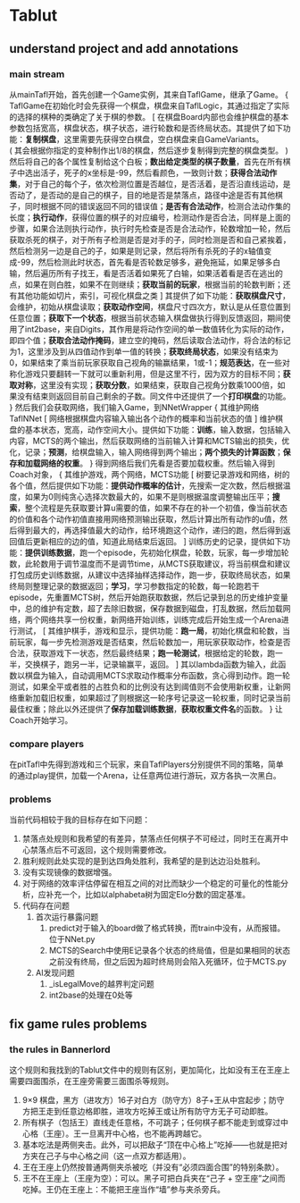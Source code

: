 # Tablut
## understand project and add annotations
### main stream
从mainTafl开始，首先创建一个Game实例，其来自TaflGame，继承了Game。
{
    TaflGame在初始化时会先获得一个棋盘，棋盘来自TaflLogic，其通过指定了实际的选择的棋种的类确定了关于棋的参数。
    [
        在棋盘Board内部也会维护棋盘的基本参数包括宽高，棋盘状态，棋子状态，进行轮数和是否终局状态。其提供了如下功能：**复制棋盘**，这里需要先获得空白棋盘，空白棋盘来自GameVariants。       
        (
            其会根据你指定的变种制作出1/8的棋盘，然后逐步复制得到完整的棋盘类型。
        )
        然后将自己的各个属性复制给这个白板；**数出给定类型的棋子数量**，首先在所有棋子中选出活子，死子的x坐标是-99，然后看颜色，一致则计数；**获得合法动作集**，对于自己的每个子，依次检测位置是否越位，是否活着，是否沿直线运动，是否动了，是否动的是自己的棋子，目的地是否是禁落点，路径中途是否有其他棋子，同时根据不同的错误返回不同的错误值；**是否有合法动作**，检测合法动作集的长度；**执行动作**，获得位置的棋子的对应编号，检测动作是否合法，同样是上面的步骤，如果合法则执行动作，执行时先检查是否是合法动作，轮数增加一轮，然后获取杀死的棋子，对于所有子检测是否是对手的子，同时检测是否和自己紧挨着，然后检测另一边是自己的子，如果是则记录，然后将所有杀死的子的x轴值变成-99，然后检测此时状态，首先看是否轮数足够多，避免拖延，如果足够多白输，然后遍历所有子找王，看是否活着如果死了白输，如果活着看是否在逃出的点，如果在则白胜，如果不在则继续；**获取当前的玩家**，根据当前的轮数判断；还有其他功能如切片，索引，可视化棋盘之类
    ]
    其提供了如下功能：**获取棋盘尺寸**，会维护，初始从棋盘读取；**获取动作空间**，棋盘尺寸四次方，默认是从任意位置到任意位置；**获取下一个状态**，根据当前状态输入棋盘做执行得到反馈返回，期间使用了int2base，来自Digits，其作用是将动作空间的单一数值转化为实际的动作，即四个值；**获取合法动作掩码**，建立空的掩码，然后读取合法动作，将合法的标记为1，这里涉及到从四值动作到单一值的转换；**获取终局状态**，如果没有结束为0，如果结束了乘当前玩家获取自己视角的输赢结果，1或-1；**规范表达**，在一些对称化游戏只要翻转一下就可以重新利用，但是这里不行，因为双方的目标不同；**获取对称**，这里没有实现；**获取分数**，如果结束，获取自己视角分数乘1000倍，如果没有结束则返回目前自己剩余的子数。同文件中还提供了一个**打印棋盘**的功能。
}
然后我们会获取网络，我们输入Game，到NNetWrapper
{
    其维护网络TaflNNet
    [
        网络根据棋盘内容输入输出各个动作的概率和当前状态的值
    ]
    维护棋盘的基本状态，宽高，动作空间大小。提供如下功能：**训练**，输入数据，包括输入内容，MCTS的两个输出，然后获取网络的当前输入计算和MCTS输出的损失，优化，记录；**预测**，给棋盘输入，输入网络得到两个输出；**两个损失的计算函数**；**保存和加载网络的权重**。
}
得到网络后我们先看是否要加载权重。然后输入得到Coach对象，
{
    其维护游戏，两个网络，MCTS功能
    [
        树要记录游戏和网络，树的各个值，然后提供如下功能：**提供动作概率的估计**，先搜索一定次数，然后根据温度，如果为0则纯贪心选择次数最大的，如果不是则根据温度调整输出压平；**搜索**，整个流程是先获取要计算u需要的值，如果不存在的补一个初值，像当前状态的价值和各个动作初值直接用网络预测输出获取，然后计算出所有动作的u值，然后得到最大的，再选择值最大的动作，给环境跑这个动作，递归的跑，然后得到返回值后更新相应的边的值，知道此局结束后返回。
    ]
    训练历史的记录，提供如下功能：**提供训练数据**，跑一个episode，先初始化棋盘，轮数，玩家，每一步增加轮数，此轮数用于调节温度而不是调节time，从MCTS获取建议，将当前棋盘和建议打包成历史训练数据，从建议中选择抽样选择动作，跑一步，获取终局状态，如果终局则整理记录的数据返回；**学习**，学习参数指定的轮数，每一轮跑若干episode，先重置MCTS树，然后开始跑获取数据，然后记录到总的历史维护变量中，总的维护有定数，超了去除旧数据，保存数据到磁盘，打乱数据，然后加载网络，两个网络共享一份权重，新网络开始训练，训练完成后开始生成一个Arena进行测试，
    [
        其维护棋手，游戏和显示，提供功能：**跑一局**，初始化棋盘和轮数，当前玩家，每一步先检测游戏是否结束，然后轮数加一，用玩家获取动作，检查是否合法，获取游戏下一状态，然后最终结果；**跑一轮测试**，根据给定的轮数，跑一半，交换棋子，跑另一半，记录输赢平，返回。
    ]
    其以lambda函数为输入，此函数以棋盘为输入，自动调用MCTS求取动作概率分布函数，贪心得到动作。跑一轮测试，如果全平或者胜的占胜负和的比例没有达到阈值则不会使用新权重，让新网络重新加载旧权重，如果超过了则根据这一轮序号记录这一轮权重，同时记录当前最佳权重；除此以外还提供了**保存加载训练数据**，**获取权重文件名**的函数。
}
让Coach开始学习。

### compare players
在pitTafl中先得到游戏和三个玩家，来自TaflPlayers分别提供不同的策略，简单的通过play提供，加载一个Arena，让任意两位进行游玩，双方各执一次黑白。

### problems
当前代码相较于我的目标存在如下问题：
1. 禁落点处规则和我希望的有差异，禁落点任何棋子不可经过，同时王在离开中心禁落点后不可返回，这个规则需要修改。
2. 胜利规则此处实现的是到达四角处胜利，我希望的是到达边沿处胜利。
3. 没有实现镜像的数据增强。
4. 对于网络的效率评估停留在相互之间的对比而缺少一个稳定的可量化的性能分析，应补充一个，比如以alphabeta树为固定Elo分数的固定基准。
5. 代码存在问题
   1. 首次运行暴露问题
      1. predict对于输入的board做了格式转换，而train中没有，从而报错。位于NNet.py
      2. MCTS的Search中使用E记录各个状态的终局值，但是如果相同的状态之前没有终局，但之后因为超时终局则会陷入死循环，位于MCTS.py
   2. AI发现问题
      1. _isLegalMove的越界判定问题
      2. int2base的处理在0处等

## fix game rules problems
### the rules in Bannerlord
这个规则和我找到的Tablut文件中的规则有区别，更加简化，比如没有王在王座上需要四面围杀，在王座旁需要三面围杀等规则。
1. 9×9 棋盘，黑方（进攻方）16子对白方（防守方）8子+王从中宫起步；防守方把王走到任意边格即胜，进攻方吃掉王或让所有防守方无子可动即胜。
2. 所有棋子（包括王）直线走任意格，不可跳子；任何棋子都不能走到或穿过中心格（王座）。王一旦离开中心格，也不能再跨越它。
3. 基本吃法是两侧夹击。此外，可以把敌子“顶在中心格上”吃掉——也就是把对方夹在己子与中心格之间（这一点双方都适用）。
4. 王在王座上仍然按普通两侧夹杀被吃（并没有“必须四面合围”的特别条款）。
5. 王不在王座上（王座为空）：可以。黑子可把白兵夹在“己子 + 空王座”之间而吃掉。王仍在王座上：不能把王座当作“墙”参与夹杀旁兵。